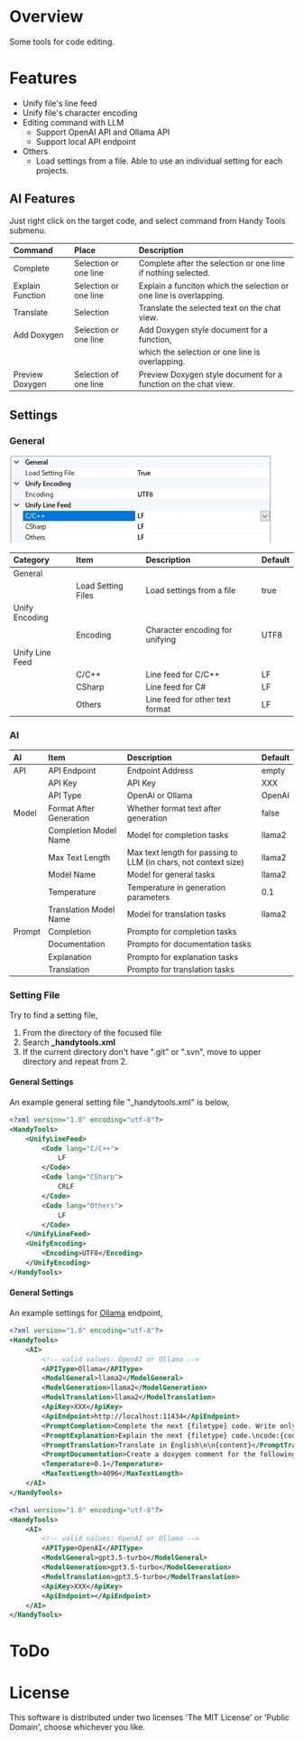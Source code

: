 # Overview
Some tools for code editing.

# Features

- Unify file's line feed
- Unify file's character encoding
- Editing command with LLM
  - Support OpenAI API and Ollama API
  - Support local API endpoint
- Others
  - Load settings from a file. Able to use an individual setting for each projects.

## AI Features
Just right click on the target code, and select command from Handy Tools submenu.

| Command          | Place                 | Description                                                        |
| :------          | :----                 | :----------                                                        |
| Complete         | Selection or one line | Complete after the selection or one line if nothing selected.      |
| Explain Function | Selection or one line | Explain a funciton which the selection or one line is overlapping. |
| Translate        | Selection             | Translate the selected text on the chat view.                      |
| Add Doxygen      | Selection or one line | Add Doxygen style document for a function,                         |
|                  |                       | which the selection or one line is overlapping.                    |
| Preview Doxygen  | Selection of one line | Preview Doxygen style document for a function on the chat view.    |


## Settings

### General
![](./doc/Settings.jpg)

| Category        | Item               | Description                     | Default |
| :-------        | :---               | :----------                     | :------ |
| General         |                    |                                 |         |
|                 | Load Setting Files | Load settings from a file       | true    |
| Unify Encoding  |                    |                                 |         |
|                 | Encoding           | Character encoding for unifying | UTF8    |
| Unify Line Feed |                    |                                 |         |
|                 | C/C++              | Line feed for C/C++             | LF      |
|                 | CSharp             | Line feed for C#                | LF      |
|                 | Others             | Line feed for other text format | LF      |

### AI
| AI     | Item                    | Description                                                     | Default |
| :---   | :---                    | :----------                                                     | :------ |
| API    | API Endpoint            | Endpoint Address                                                | empty   |
|        | API Key                 | API Key                                                         | XXX     |
|        | API Type                | OpenAI or Ollama                                                | OpenAI  |
| Model  | Format After Generation | Whether format text after generation                            | false   |
|        | Completion Model Name   | Model for completion tasks                                      | llama2  |
|        | Max Text Length         | Max text length for passing to LLM (in chars, not context size) | llama2  |
|        | Model Name              | Model for general tasks                                         | llama2  |
|        | Temperature             | Temperature in generation parameters                            | 0.1     |
|        | Translation Model Name  | Model for translation tasks                                     | llama2  |
| Prompt | Completion              | Prompto for completion tasks                                    |         |
|        | Documentation           | Prompto for documentation tasks                                 |         |
|        | Explanation             | Prompto for explanation tasks                                   |         |
|        | Translation             | Prompto for translation tasks                                   |         |

### Setting File
Try to find a setting file,
1. From the directory of the focused file
2. Search **_handytools.xml**
3. If the current directory don't have ".git" or ".svn", move to upper directory and repeat from 2.

#### General Settings
An example general setting file "_handytools.xml" is below,

```xml
<?xml version="1.0" encoding="utf-8"?>
<HandyTools>
    <UnifyLineFeed>
        <Code lang="C/C++">
            LF
        </Code>
        <Code lang="CSharp">
            CRLF
        </Code>
        <Code lang="Others">
            LF
        </Code>
    </UnifyLineFeed>
    <UnifyEncoding>
        <Encoding>UTF8</Encoding>
    </UnifyEncoding>
</HandyTools>
```

#### General Settings
An example settings for [Ollama](https://ollama.com/) endpoint,

```xml
<?xml version="1.0" encoding="utf-8"?>
<HandyTools>
	<AI>
		<!-- valid values: OpenAI or Ollama -->
		<APIType>Ollama</APIType>
		<ModelGeneral>llama2</ModelGeneral>
		<ModelGeneration>llama2</ModelGeneration>
		<ModelTranslation>llama2</ModelTranslation>
		<ApiKey>XXX</ApiKey>
		<ApiEndpoint>http://localhost:11434</ApiEndpoint>
		<PromptCompletion>Complete the next {filetype} code. Write only the code, not the explanation.\ncode:{content}</PromptCompletion>
		<PromptExplanation>Explain the next {filetype} code.\ncode:{content}</PromptExplanation>
		<PromptTranslation>Translate in English\n\n{content}</PromptTranslation>
		<PromptDocumentation>Create a doxygen comment for the following C++ Function. doxygen comment only\n\n{content}</PromptDocumentation>
		<Temperature>0.1</Temperature>
        <MaxTextLength>4096</MaxTextLength>
	</AI>
</HandyTools>
```

```xml
<?xml version="1.0" encoding="utf-8"?>
<HandyTools>
	<AI>
		<!-- valid values: OpenAI or Ollama -->
		<APIType>OpenAI</APIType>
		<ModelGeneral>gpt3.5-turbo</ModelGeneral>
		<ModelGeneration>gpt3.5-turbo</ModelGeneration>
		<ModelTranslation>gpt3.5-turbo</ModelTranslation>
		<ApiKey>XXX</ApiKey>
		<ApiEndpoint></ApiEndpoint>
	</AI>
</HandyTools>
```
# ToDo

# License
This software is distributed under two licenses 'The MIT License' or 'Public Domain', choose whichever you like.

